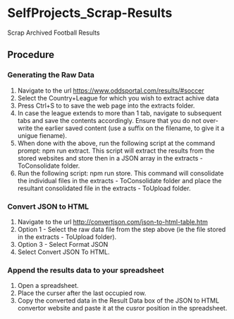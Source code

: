 # SelfProjects_Scrap-Results
Scrap Archived Football Results 

## Procedure

### Generating the Raw Data
1. Navigate to the url https://www.oddsportal.com/results/#soccer
2. Select the Country+League for which you wish to extract achive data
3. Press Ctrl+S to to save the web page into the extracts folder.
4. In case the league extends to more than 1 tab, navigate to subsequent tabs and save the contents accordingly. Ensure that you do not over-write the earlier saved content (use a suffix on the filename, to give it a unigue fiename).
5. When done with the above, run the following script at the command prompt: npm run extract. This script will extract the results from the stored websites and store then in a JSON array in the extracts - ToConsolidate folder.
6. Run the following script: npm run store. This command will consolidate the individual files in the extracts - ToConsolidate folder and place the resultant consolidated file in the extracts - ToUpload folder.


### Convert JSON to HTML
1. Navigate to the url http://convertjson.com/json-to-html-table.htm
2. Option 1 - Select the raw data file from the step above (ie the file stored in the extracts - ToUpload folder).
3. Option 3 - Select Format JSON
4. Select Convert JSON To HTML.


### Append the results data to your spreadsheet
1. Open a spreadsheet.
2. Place the curser after the last occupied row.
3. Copy the converted data in the Result Data box of the JSON to HTML convertor website and paste it at the cusror position in the spreadsheet.
